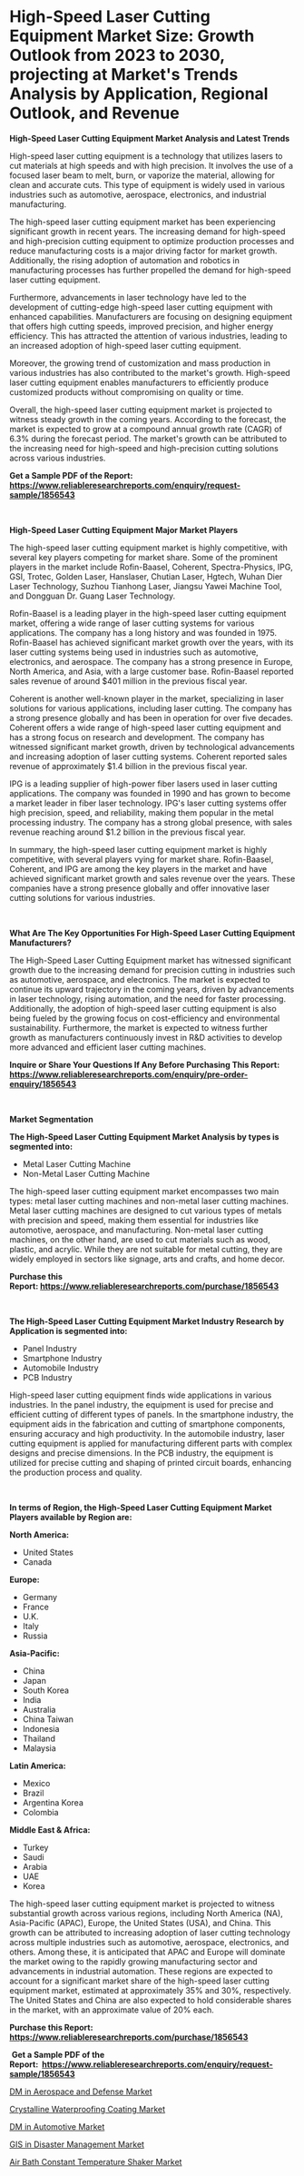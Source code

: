 <p><h1>High-Speed Laser Cutting Equipment Market Size: Growth Outlook from 2023 to 2030, projecting at Market's Trends Analysis by Application, Regional Outlook, and Revenue</h1></p><p><strong>High-Speed Laser Cutting Equipment Market Analysis and Latest Trends</strong></p>
<p><p>High-speed laser cutting equipment is a technology that utilizes lasers to cut materials at high speeds and with high precision. It involves the use of a focused laser beam to melt, burn, or vaporize the material, allowing for clean and accurate cuts. This type of equipment is widely used in various industries such as automotive, aerospace, electronics, and industrial manufacturing.</p><p>The high-speed laser cutting equipment market has been experiencing significant growth in recent years. The increasing demand for high-speed and high-precision cutting equipment to optimize production processes and reduce manufacturing costs is a major driving factor for market growth. Additionally, the rising adoption of automation and robotics in manufacturing processes has further propelled the demand for high-speed laser cutting equipment.</p><p>Furthermore, advancements in laser technology have led to the development of cutting-edge high-speed laser cutting equipment with enhanced capabilities. Manufacturers are focusing on designing equipment that offers high cutting speeds, improved precision, and higher energy efficiency. This has attracted the attention of various industries, leading to an increased adoption of high-speed laser cutting equipment.</p><p>Moreover, the growing trend of customization and mass production in various industries has also contributed to the market's growth. High-speed laser cutting equipment enables manufacturers to efficiently produce customized products without compromising on quality or time.</p><p>Overall, the high-speed laser cutting equipment market is projected to witness steady growth in the coming years. According to the forecast, the market is expected to grow at a compound annual growth rate (CAGR) of 6.3% during the forecast period. The market's growth can be attributed to the increasing need for high-speed and high-precision cutting solutions across various industries.</p></p>
<p><strong>Get a Sample PDF of the Report:&nbsp; <a href="https://www.reliableresearchreports.com/enquiry/request-sample/1856543">https://www.reliableresearchreports.com/enquiry/request-sample/1856543</a></strong></p>
<p>&nbsp;</p>
<p><strong>High-Speed Laser Cutting Equipment Major Market Players</strong></p>
<p><p>The high-speed laser cutting equipment market is highly competitive, with several key players competing for market share. Some of the prominent players in the market include Rofin-Baasel, Coherent, Spectra-Physics, IPG, GSI, Trotec, Golden Laser, Hanslaser, Chutian Laser, Hgtech, Wuhan Dier Laser Technology, Suzhou Tianhong Laser, Jiangsu Yawei Machine Tool, and Dongguan Dr. Guang Laser Technology.</p><p>Rofin-Baasel is a leading player in the high-speed laser cutting equipment market, offering a wide range of laser cutting systems for various applications. The company has a long history and was founded in 1975. Rofin-Baasel has achieved significant market growth over the years, with its laser cutting systems being used in industries such as automotive, electronics, and aerospace. The company has a strong presence in Europe, North America, and Asia, with a large customer base. Rofin-Baasel reported sales revenue of around $401 million in the previous fiscal year.</p><p>Coherent is another well-known player in the market, specializing in laser solutions for various applications, including laser cutting. The company has a strong presence globally and has been in operation for over five decades. Coherent offers a wide range of high-speed laser cutting equipment and has a strong focus on research and development. The company has witnessed significant market growth, driven by technological advancements and increasing adoption of laser cutting systems. Coherent reported sales revenue of approximately $1.4 billion in the previous fiscal year.</p><p>IPG is a leading supplier of high-power fiber lasers used in laser cutting applications. The company was founded in 1990 and has grown to become a market leader in fiber laser technology. IPG's laser cutting systems offer high precision, speed, and reliability, making them popular in the metal processing industry. The company has a strong global presence, with sales revenue reaching around $1.2 billion in the previous fiscal year.</p><p>In summary, the high-speed laser cutting equipment market is highly competitive, with several players vying for market share. Rofin-Baasel, Coherent, and IPG are among the key players in the market and have achieved significant market growth and sales revenue over the years. These companies have a strong presence globally and offer innovative laser cutting solutions for various industries.</p></p>
<p>&nbsp;</p>
<p><strong>What Are The Key Opportunities For High-Speed Laser Cutting Equipment Manufacturers?</strong></p>
<p><p>The High-Speed Laser Cutting Equipment market has witnessed significant growth due to the increasing demand for precision cutting in industries such as automotive, aerospace, and electronics. The market is expected to continue its upward trajectory in the coming years, driven by advancements in laser technology, rising automation, and the need for faster processing. Additionally, the adoption of high-speed laser cutting equipment is also being fueled by the growing focus on cost-efficiency and environmental sustainability. Furthermore, the market is expected to witness further growth as manufacturers continuously invest in R&D activities to develop more advanced and efficient laser cutting machines.</p></p>
<p><strong>Inquire or Share Your Questions If Any Before Purchasing This Report: <a href="https://www.reliableresearchreports.com/enquiry/pre-order-enquiry/1856543">https://www.reliableresearchreports.com/enquiry/pre-order-enquiry/1856543</a></strong></p>
<p>&nbsp;</p>
<p><strong>Market Segmentation</strong></p>
<p><strong>The High-Speed Laser Cutting Equipment Market Analysis by types is segmented into:</strong></p>
<p><ul><li>Metal Laser Cutting Machine</li><li>Non-Metal Laser Cutting Machine</li></ul></p>
<p><p>The high-speed laser cutting equipment market encompasses two main types: metal laser cutting machines and non-metal laser cutting machines. Metal laser cutting machines are designed to cut various types of metals with precision and speed, making them essential for industries like automotive, aerospace, and manufacturing. Non-metal laser cutting machines, on the other hand, are used to cut materials such as wood, plastic, and acrylic. While they are not suitable for metal cutting, they are widely employed in sectors like signage, arts and crafts, and home decor.</p></p>
<p><strong>Purchase this Report:&nbsp;<a href="https://www.reliableresearchreports.com/purchase/1856543">https://www.reliableresearchreports.com/purchase/1856543</a></strong></p>
<p>&nbsp;</p>
<p><strong>The High-Speed Laser Cutting Equipment Market Industry Research by Application is segmented into:</strong></p>
<p><ul><li>Panel Industry</li><li>Smartphone Industry</li><li>Automobile Industry</li><li>PCB Industry</li></ul></p>
<p><p>High-speed laser cutting equipment finds wide applications in various industries. In the panel industry, the equipment is used for precise and efficient cutting of different types of panels. In the smartphone industry, the equipment aids in the fabrication and cutting of smartphone components, ensuring accuracy and high productivity. In the automobile industry, laser cutting equipment is applied for manufacturing different parts with complex designs and precise dimensions. In the PCB industry, the equipment is utilized for precise cutting and shaping of printed circuit boards, enhancing the production process and quality.</p></p>
<p>&nbsp;</p>
<p><strong>In terms of Region, the High-Speed Laser Cutting Equipment Market Players available by Region are:</strong></p>
<p>
    <p> <strong> North America: </strong>
        <ul>
            <li>United States</li>
            <li>Canada</li>
        </ul>
        </p> 
    <p> <strong> Europe: </strong>
        <ul>
            <li>Germany</li>
            <li>France</li>
            <li>U.K.</li>
            <li>Italy</li>
            <li>Russia</li>
        </ul>
        </p> 
    <p> <strong> Asia-Pacific: </strong>
        <ul>
            <li>China</li>
            <li>Japan</li>
            <li>South Korea</li>
            <li>India</li>
            <li>Australia</li>
            <li>China Taiwan</li>
            <li>Indonesia</li>
            <li>Thailand</li>
            <li>Malaysia</li>
        </ul>
        </p> 
    <p> <strong> Latin America: </strong>
        <ul>
            <li>Mexico</li>
            <li>Brazil</li>
            <li>Argentina Korea</li>
            <li>Colombia</li>
        </ul>
        </p> 
    <p> <strong> Middle East & Africa: </strong>
        <ul>
            <li>Turkey</li>
            <li>Saudi</li>
            <li>Arabia</li>
            <li>UAE</li>
            <li>Korea</li>
        </ul>
    </p>
    </p>
<p><p>The high-speed laser cutting equipment market is projected to witness substantial growth across various regions, including North America (NA), Asia-Pacific (APAC), Europe, the United States (USA), and China. This growth can be attributed to increasing adoption of laser cutting technology across multiple industries such as automotive, aerospace, electronics, and others. Among these, it is anticipated that APAC and Europe will dominate the market owing to the rapidly growing manufacturing sector and advancements in industrial automation. These regions are expected to account for a significant market share of the high-speed laser cutting equipment market, estimated at approximately 35% and 30%, respectively. The United States and China are also expected to hold considerable shares in the market, with an approximate value of 20% each.</p></p>
<p><strong>Purchase this Report: <a href="https://www.reliableresearchreports.com/purchase/1856543">https://www.reliableresearchreports.com/purchase/1856543</a></strong></p>
<p>&nbsp;<strong>Get a Sample PDF of the Report:&nbsp;&nbsp;<a href="https://www.reliableresearchreports.com/enquiry/request-sample/1856543">https://www.reliableresearchreports.com/enquiry/request-sample/1856543</a></strong></p>
<p><strong></strong></p>
<p><p><a href="https://medium.com/@anndavis1924/dm-in-aerospace-and-defense-market-focuses-on-market-share-size-and-projected-forecast-till-2030-259bdac68632">DM in Aerospace and Defense Market</a></p><p><a href="https://www.linkedin.com/pulse/crystalline-waterproofing-coating-market-size-share-1e/">Crystalline Waterproofing Coating Market</a></p><p><a href="https://medium.com/@angelaarnold1941/dm-in-automotive-market-size-reveals-the-best-marketing-channels-in-global-industry-db4cd025b0c8">DM in Automotive Market</a></p><p><a href="https://www.linkedin.com/pulse/gis-disaster-management-market-research-report-unlocks-analysis-gi9ne/">GIS in Disaster Management Market</a></p><p><a href="https://github.com/aasishrp01/Market-Research-Report-List-1/blob/main/air-bath-constant-temperature-shaker-market.md">Air Bath Constant Temperature Shaker Market</a></p></p>